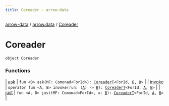 ```yaml
---
title: Coreader - arrow-data
---
```


[arrow-data](../../index.html) / [arrow.data](../index.html) / [Coreader](./index.html)

# Coreader

`object Coreader`

### Functions

| [ask](ask.html) | `fun <B> ask(MF: Comonad<ForId>): `[`CoreaderT`](../-coreader-t.html)`<ForId, `[`B`](ask.html#B)`, `[`B`](ask.html#B)`>` |
| [invoke](invoke.html) | `operator fun <A, B> invoke(run: (`[`A`](invoke.html#A)`) -> `[`B`](invoke.html#B)`): `[`CoreaderT`](../-coreader-t.html)`<ForId, `[`A`](invoke.html#A)`, `[`B`](invoke.html#B)`>` |
| [just](just.html) | `fun <A, B> just(MF: Comonad<ForId>, x: `[`B`](just.html#B)`): `[`CoreaderT`](../-coreader-t.html)`<ForId, `[`A`](just.html#A)`, `[`B`](just.html#B)`>` |

